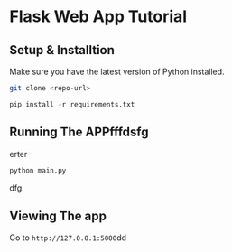 # Flask Web App Tutorial

## Setup & Installtion

Make sure you have the latest version of Python installed.

```bash
git clone <repo-url>
```

```bashrr
pip install -r requirements.txt
```

## Running The APPfffdsfg
erter
```bash
python main.py
```
dfg
## Viewing The app

Go to `http://127.0.0.1:5000`dd
